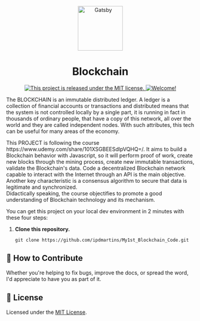 <p align="center">
  <a href="#">
    <img alt="Gatsby" src="https://image.shutterstock.com/image-vector/blockchain-line-icon-logo-concept-600w-754816570.jpg" width="120" />
  </a>
</p>
<h1 align="center">
  Blockchain
</h1>
<p align="center">
  <a href="LICENSE.md">
    <img src="https://img.shields.io/badge/license-MIT-blue.svg" alt="This project is released under the MIT license." />
  </a>
  <a href="CONTRIBUTING.md">
    <img src="https://img.shields.io/badge/PRs-welcome-brightgreen.svg" alt="Welcome!" />
  </a>
</p>

<p align="left">
  The BLOCKCHAIN is an immutable distributed ledger. A ledger is a collection of financial accounts or transactions and distributed means that the system is not controlled locally by a single part, it is running in fact in thousands of ordinary people, that have a copy of this network, all over the world and they are called independent nodes. With such attributes, this tech can be useful for many areas of the economy.
</p>
<p align="left">
  This PROJECT is following the course https://www.udemy.com/share/101XSGBEESdlpVQHQ=/. It aims to build a Blockchain behavior with Javascript, so it will perform proof of work, create new blocks through the mining process, create new immutable transactions, validate the Blockchain's data. Code a decentralized Blockchain network capable to interact with the Internet through an API is the main objective. Another key characteristic is a consensus algorithm to secure that data is legitimate and synchronized. <br>
  Didactically speaking, the course objectifies to promote a good understanding of Blockchain technology and its mechanism.
</p>

You can get this project on your local dev environment in 2 minutes with these four steps:

1. **Clone this repository.**

   ```shell
   git clone https://github.com/ipdmartins/My1st_Blockchain_Code.git
   ```

## 🤝 How to Contribute

Whether you're helping to fix bugs, improve the docs, or spread the word, I'd appreciate to have you as part of it. 

## :memo: License

Licensed under the [MIT License](./LICENSE).

